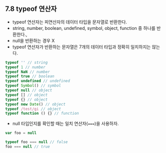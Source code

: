 ## 7.8 typeof 연산자

- typeof 연산자는 피연산자의 데이터 타입을 문자열로 반환한다.
- string, number, boolean, undefined, symbol, object, function 중 하나를 반환한다.,
- null을 반환하는 경우 X
- typeof 연산자가 반환하는 문자열은 7개의 데이터 타입과 정확히 일치하지는 않는다.

```js
typeof '' // string
typeof 1 // number
typeof NaN // number
typeof true // boolean
typeof undefined // undefined
typeof Symbol() // symbol
typeof null // object
typeof [] // object
typeof {} // object
typeof new Date() // object
typeof /test/gi // object
typeof function () {} // function
```

- null 타입인지를 확인할 때는 일치 연산자(`===`)을 사용하자.

```js
var foo = null

typeof foo === null // false
foo === null // true
```
